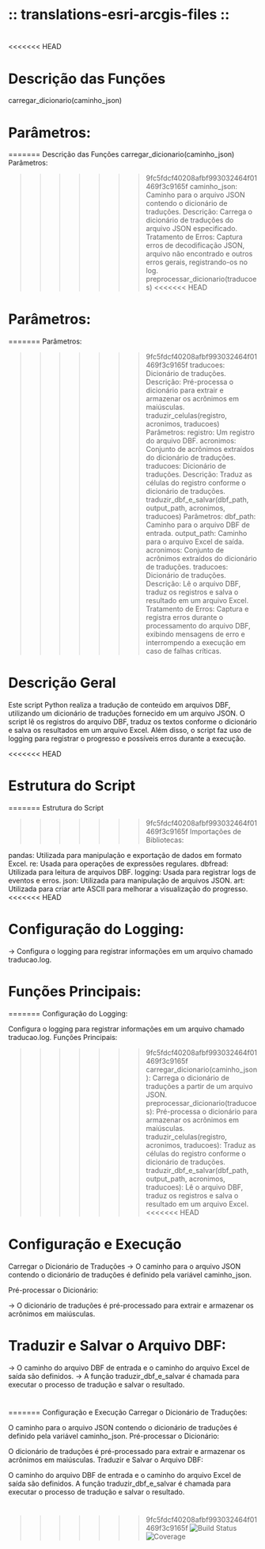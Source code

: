 # :: translations-esri-arcgis-files  ::
#

<<<<<<< HEAD
# Descrição das Funções
carregar_dicionario(caminho_json)
# Parâmetros:
=======
Descrição das Funções
carregar_dicionario(caminho_json)
Parâmetros:
>>>>>>> 9fc5fdcf40208afbf993032464f01469f3c9165f
caminho_json: Caminho para o arquivo JSON contendo o dicionário de traduções.
Descrição: Carrega o dicionário de traduções do arquivo JSON especificado.
Tratamento de Erros: Captura erros de decodificação JSON, arquivo não encontrado e outros erros gerais, registrando-os no log.
preprocessar_dicionario(traducoes)
<<<<<<< HEAD
# Parâmetros: 
=======
Parâmetros:
>>>>>>> 9fc5fdcf40208afbf993032464f01469f3c9165f
traducoes: Dicionário de traduções.
Descrição: Pré-processa o dicionário para extrair e armazenar os acrônimos em maiúsculas.
traduzir_celulas(registro, acronimos, traducoes)
Parâmetros:
registro: Um registro do arquivo DBF.
acronimos: Conjunto de acrônimos extraídos do dicionário de traduções.
traducoes: Dicionário de traduções.
Descrição: Traduz as células do registro conforme o dicionário de traduções.
traduzir_dbf_e_salvar(dbf_path, output_path, acronimos, traducoes)
Parâmetros:
dbf_path: Caminho para o arquivo DBF de entrada.
output_path: Caminho para o arquivo Excel de saída.
acronimos: Conjunto de acrônimos extraídos do dicionário de traduções.
traducoes: Dicionário de traduções.
Descrição: Lê o arquivo DBF, traduz os registros e salva o resultado em um arquivo Excel.
Tratamento de Erros: Captura e registra erros durante o processamento do arquivo DBF, exibindo mensagens de erro e interrompendo a execução em caso de falhas críticas.
# Descrição Geral
Este script Python realiza a tradução de conteúdo em arquivos DBF, utilizando um dicionário de traduções fornecido em um arquivo JSON. O script lê os registros do arquivo DBF, traduz os textos conforme o dicionário e salva os resultados em um arquivo Excel. Além disso, o script faz uso de logging para registrar o progresso e possíveis erros durante a execução.

<<<<<<< HEAD
# Estrutura do Script
=======
Estrutura do Script
>>>>>>> 9fc5fdcf40208afbf993032464f01469f3c9165f
Importações de Bibliotecas:

pandas: Utilizada para manipulação e exportação de dados em formato Excel.
re: Usada para operações de expressões regulares.
dbfread: Utilizada para leitura de arquivos DBF.
logging: Usada para registrar logs de eventos e erros.
json: Utilizada para manipulação de arquivos JSON.
art: Utilizada para criar arte ASCII para melhorar a visualização do progresso.
<<<<<<< HEAD
# Configuração do Logging:
-> Configura o logging para registrar informações em um arquivo chamado traducao.log.

# Funções Principais:
=======
Configuração do Logging:

Configura o logging para registrar informações em um arquivo chamado traducao.log.
Funções Principais:

>>>>>>> 9fc5fdcf40208afbf993032464f01469f3c9165f
carregar_dicionario(caminho_json): Carrega o dicionário de traduções a partir de um arquivo JSON.
preprocessar_dicionario(traducoes): Pré-processa o dicionário para armazenar os acrônimos em maiúsculas.
traduzir_celulas(registro, acronimos, traducoes): Traduz as células do registro conforme o dicionário de traduções.
traduzir_dbf_e_salvar(dbf_path, output_path, acronimos, traducoes): Lê o arquivo DBF, traduz os registros e salva o resultado em um arquivo Excel.
<<<<<<< HEAD

# Configuração e Execução
Carregar o Dicionário de Traduções
-> O caminho para o arquivo JSON contendo o dicionário de traduções é definido pela variável caminho_json.

Pré-processar o Dicionário:

-> O dicionário de traduções é pré-processado para extrair e armazenar os acrônimos em maiúsculas.

# Traduzir e Salvar o Arquivo DBF:
-> O caminho do arquivo DBF de entrada e o caminho do arquivo Excel de saída são definidos.
-> A função traduzir_dbf_e_salvar é chamada para executar o processo de tradução e salvar o resultado.

# 
=======
Configuração e Execução
Carregar o Dicionário de Traduções:

O caminho para o arquivo JSON contendo o dicionário de traduções é definido pela variável caminho_json.
Pré-processar o Dicionário:

O dicionário de traduções é pré-processado para extrair e armazenar os acrônimos em maiúsculas.
Traduzir e Salvar o Arquivo DBF:

O caminho do arquivo DBF de entrada e o caminho do arquivo Excel de saída são definidos.
A função traduzir_dbf_e_salvar é chamada para executar o processo de tradução e salvar o resultado.
#
>>>>>>> 9fc5fdcf40208afbf993032464f01469f3c9165f
![Build Status](https://img.shields.io/github/actions/workflow/status/wkndavid/translations-esri-arcgis-files/python-package.yml?branch=main)
![Coverage](https://img.shields.io/codecov/c/github/wkndavid/translations-esri-arcgis-files?branch=main)
